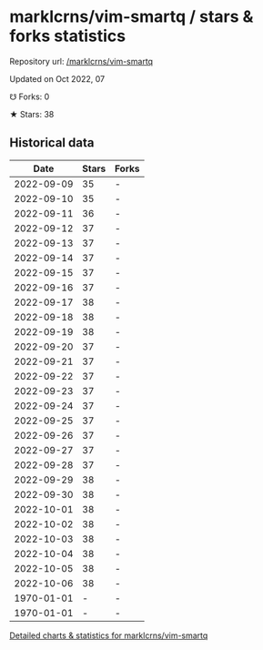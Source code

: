 # marklcrns/vim-smartq / stars & forks statistics

Repository url: [/marklcrns/vim-smartq](https://github.com/marklcrns/vim-smartq)

Updated on Oct 2022, 07

☋ Forks: 0

★ Stars: 38

## Historical data
| Date | Stars | Forks |
|------|-------|-------|
| 2022-09-09 | 35 | - | 
| 2022-09-10 | 35 | - | 
| 2022-09-11 | 36 | - | 
| 2022-09-12 | 37 | - | 
| 2022-09-13 | 37 | - | 
| 2022-09-14 | 37 | - | 
| 2022-09-15 | 37 | - | 
| 2022-09-16 | 37 | - | 
| 2022-09-17 | 38 | - | 
| 2022-09-18 | 38 | - | 
| 2022-09-19 | 38 | - | 
| 2022-09-20 | 37 | - | 
| 2022-09-21 | 37 | - | 
| 2022-09-22 | 37 | - | 
| 2022-09-23 | 37 | - | 
| 2022-09-24 | 37 | - | 
| 2022-09-25 | 37 | - | 
| 2022-09-26 | 37 | - | 
| 2022-09-27 | 37 | - | 
| 2022-09-28 | 37 | - | 
| 2022-09-29 | 38 | - | 
| 2022-09-30 | 38 | - | 
| 2022-10-01 | 38 | - | 
| 2022-10-02 | 38 | - | 
| 2022-10-03 | 38 | - | 
| 2022-10-04 | 38 | - | 
| 2022-10-05 | 38 | - | 
| 2022-10-06 | 38 | - | 
| 1970-01-01 | - | - | 
| 1970-01-01 | - | - | 


[Detailed charts & statistics for marklcrns/vim-smartq](https://reviewgithub.com/rep/marklcrns/vim-smartq)

